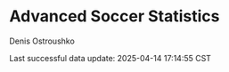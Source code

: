 # Advanced Soccer Statistics
Denis Ostroushko

<!-- gfm -->

Last successful data update: 2025-04-14 17:14:55 CST
